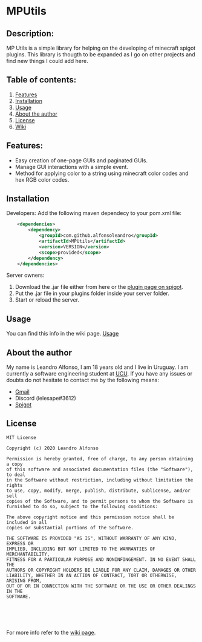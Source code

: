 # MPUtils

## Description:
MP Utils is a simple library for helping on the developing of minecraft spigot plugins. This library is thougth to be expanded as I go on other projects and find new things I could add here.


## Table of contents:
1. [Features](#features)
2. [Installation](#installation)
3. [Usage](#usage)
4. [About the author](#author)
5. [License](#license)
6. [Wiki](../../wiki)
  
  
<a name="features"></a>
## Features:
  - Easy creation of one-page GUIs and paginated GUIs.
  - Manage GUI interactions with a simple event.
  - Method for applying color to a string using minecraft color codes and hex RGB color codes.

<a name="installation"></a>
## Installation
Developers:
  Add the following maven dependecy to your pom.xml file:

```xml
    <dependencies>
        <dependency>
            <groupId>com.github.alfonsoleandro</groupId>
            <artifactId>MPUtils</artifactId>
            <version>VERSION</version>
            <scope>provided</scope>
        </dependency>
    </dependencies>
```
Server owners:
  1. Download  the .jar file either from here or the [plugin page on spigot](https://www.spigotmc.org/resources/mputils.82788/).
  2. Put the .jar file in your plugins folder inside your server folder.
  3. Start or reload the server.
  
 
<a name="usage"></a>
## Usage
You can find this info in the wiki page. [Usage](https://github.com/alfonsoLeandro/MPUtils/wiki/Usage)



<a name="author"></a>
## About the author
My name is Leandro Alfonso, I am 18 years old and I live in Uruguay. I am currently a software engineering student at [UCU](https://ucu.edu.uy).
If you have any issues or doubts do not hesitate to contact me by the following means:
 - [Gmail](mailto:leandroalfonsoporley@gmail.com)
 - Discord (lelesape#3612)
 - [Spigot](https://www.spigotmc.org/members/lelesape.270057/)


<a name="license"></a>
## License
```
MIT License

Copyright (c) 2020 Leandro Alfonso

Permission is hereby granted, free of charge, to any person obtaining a copy
of this software and associated documentation files (the "Software"), to deal
in the Software without restriction, including without limitation the rights
to use, copy, modify, merge, publish, distribute, sublicense, and/or sell
copies of the Software, and to permit persons to whom the Software is
furnished to do so, subject to the following conditions:

The above copyright notice and this permission notice shall be included in all
copies or substantial portions of the Software.

THE SOFTWARE IS PROVIDED "AS IS", WITHOUT WARRANTY OF ANY KIND, EXPRESS OR
IMPLIED, INCLUDING BUT NOT LIMITED TO THE WARRANTIES OF MERCHANTABILITY,
FITNESS FOR A PARTICULAR PURPOSE AND NONINFINGEMENT. IN NO EVENT SHALL THE
AUTHORS OR COPYRIGHT HOLDERS BE LIABLE FOR ANY CLAIM, DAMAGES OR OTHER
LIABILITY, WHETHER IN AN ACTION OF CONTRACT, TORT OR OTHERWISE, ARISING FROM,
OUT OF OR IN CONNECTION WITH THE SOFTWARE OR THE USE OR OTHER DEALINGS IN THE
SOFTWARE.
```


<br>
<br>
<br>

For more info refer to the [wiki page](../../wiki).
